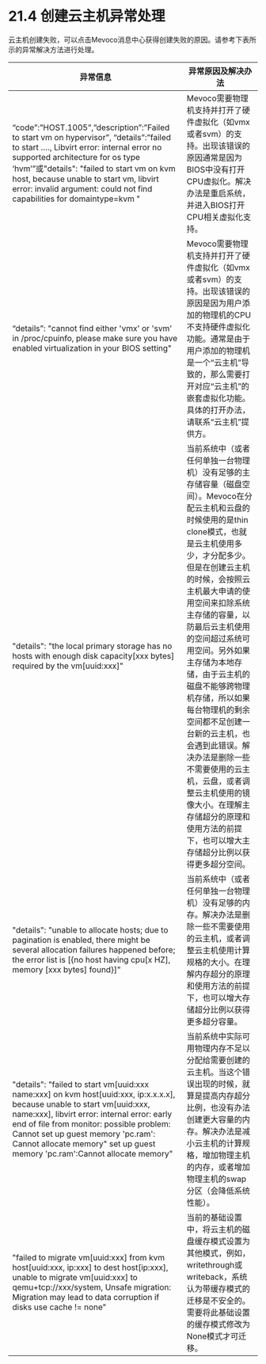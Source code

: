 # 21.4 创建云主机异常处理

云主机创建失败，可以点击Mevoco消息中心获得创建失败的原因。请参考下表所示的异常解决方法进行处理。

|异常信息|异常原因及解决办法|
| --- | --- |
| “code”:”HOST.1005”,”description”:”Failed to start vm on hypervisor”, “details”:”failed to start …., Libvirt error: internal error no supported architecture for os type ‘hvm’”或"details": "failed to start vm on kvm host, because unable to start vm, libvirt error: invalid argument: could not find capabilities for domaintype=kvm " | Mevoco需要物理机支持并打开了硬件虚拟化（如vmx或者svm）的支持。出现该错误的原因通常是因为BIOS中没有打开CPU虚拟化。解决办法是重启系统，并进入BIOS打开CPU相关虚拟化支持。 |
| “details”: "cannot find either 'vmx' or 'svm' in /proc/cpuinfo, please make sure you have enabled virtualization in your BIOS setting" | Mevoco需要物理机支持并打开了硬件虚拟化（如vmx或者svm）的支持。出现该错误的原因是因为用户添加的物理机的CPU不支持硬件虚拟化功能。通常是由于用户添加的物理机是一个“云主机”导致的，那么需要打开对应“云主机”的嵌套虚拟化功能。具体的打开办法，请联系“云主机”提供方。 |
| "details": "the local primary storage has no hosts with enough disk capacity[xxx bytes] required by the vm[uuid:xxx]" | 当前系统中（或者任何单独一台物理机）没有足够的主存储容量（磁盘空间）。Mevoco在分配云主机和云盘的时候使用的是thin clone模式，也就是云主机使用多少，才分配多少。但是在创建云主机的时候，会按照云主机最大申请的使用空间来扣除系统主存储的容量，以防最后云主机使用的空间超过系统可用空间。另外如果主存储为本地存储，由于云主机的磁盘不能够跨物理机存储，所以如果每台物理机的剩余空间都不足创建一台新的云主机，也会遇到此错误。解决办法是删除一些不需要使用的云主机，云盘，或者调整云主机使用的镜像大小。在理解主存储超分的原理和使用方法的前提下，也可以增大主存储超分比例以获得更多超分空间。 |
| "details": "unable to allocate hosts; due to pagination is enabled, there might be several allocation failures happened before; the error list is [{no host having cpu[x HZ], memory [xxx bytes] found}]" | 当前系统中（或者任何单独一台物理机）没有足够的内存。解决办法是删除一些不需要使用的云主机，或者调整云主机使用计算规格的大小。在理解内存超分的原理和使用方法的前提下，也可以增大存储超分比例以获得更多超分容量。 |
| "details": "failed to start vm[uuid:xxx name:xxx] on kvm host[uuid:xxx, ip:x.x.x.x], because unable to start vm[uuid:xxx, name:xxx], libvirt error: internal error: early end of file from monitor: possible problem: Cannot set up guest memory 'pc.ram': Cannot allocate memory" set up guest memory 'pc.ram':Cannot allocate memory" | 当前系统中实际可用物理内存不足以分配给需要创建的云主机。当这个错误出现的时候，就算是提高内存超分比例，也没有办法创建更大容量的内存。解决办法是减小云主机的计算规格，增加物理主机的内存，或者增加物理主机的swap分区（会降低系统性能）。 |
| "failed to migrate vm[uuid:xxx] from kvm host[uuid:xxx, ip:xxx] to dest host[ip:xxx], unable to migrate vm[uuid:xxx] to qemu+tcp://xxx/system, Unsafe migration: Migration may lead to data corruption if disks use cache != none" | 当前的基础设置中，将云主机的磁盘缓存模式设置为其他模式，例如，writethrough或writeback，系统认为带缓存模式的迁移是不安全的。需要将此基础设置的缓存模式修改为None模式才可迁移。 |

